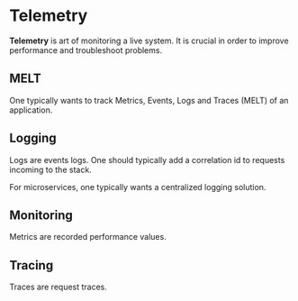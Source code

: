 # Telemetry

**Telemetry** is art of monitoring a live system. It is crucial in order to
improve performance and troubleshoot problems.

## MELT

One typically wants to track Metrics, Events, Logs and Traces (MELT) of an
application.

## Logging

Logs are events logs. One should typically add a correlation id to requests
incoming to the stack.

For microservices, one typically wants a centralized logging solution.

## Monitoring

Metrics are recorded performance values.

## Tracing

Traces are request traces.

